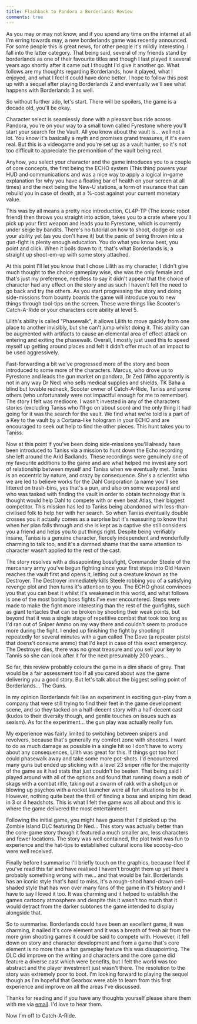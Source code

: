 ```yaml
---
title: Flashback to Pandora a Borderlands Review
comments: true
---
```


As you may or may not know, and if you spend any time on the internet at all I'm erring towards may, a new borderlands game was recently announced. For some people this is great news, for other people it's mildly interesting. I fall into the latter category. That being said, several of my friends stand by borderlands as one of their favourite titles and though I last played it several years ago shortly after it came out I thought I'd give it another go. What follows are my thoughts regarding Borderlands, how it played, what I enjoyed, and what I feel it could have done better. I hope to follow this post up with a sequel after playing Borderlands 2 and eventually we'll see what happens with Borderlands 3 as well.

So without further ado, let's start. There will be spoilers, the game is a decade old, you'll be okay.

Character select is seamlessly done with a pleasant bus ride across Pandora, you're on your way to a small town called Fyrestone where you'll start your search for the Vault. All you know about the vault is... well not a lot. You know it's basically a myth and promises grand treasures, if it's even real. But this is a videogame and you're set up as a vault hunter, so it's not too difficult to appreciate the premonition of the vault being real. 

Anyhow, you select your character and the game introduces you to a couple of core concepts, the first being the ECHO system (This thing powers your HUD and communications and was a nice way to apply a logical in-game explanation for why you have a floating bar of health on your screen at all times) and the next being the New-U stations, a form of insurance that can rebuild you in case of death, at a %-cost against your current monetary value. 

This was by all means a pretty nice introduction, CL4P-TP (The iconic robot friend) then throws you straight into action, takes you to a crate where you'll pick up your first weapon and leads you to Fyrestone, which is currently under seige by bandits. There's no tutorial on how to shoot, dodge or use your ability yet (as you don't have it) but the panic of being thrown into a gun-fight is plenty enough education. You do what you know best, you point and click. When it boils down to it, that's what Borderlands is, a straight up shoot-em-up with some story attached. 

At this point I'll let you know that I chose Lilith as my character, I didn't give much thought to the choice gameplay wise, she was the only female and that's just my preference, needless to say it didn't appear that the choice of character had any effect on the story and as such I haven't felt the need to go back and try the others. As you start progressing the story and doing side-missions from bounty boards the game will introduce you to new things through tool-tips on the screen. These were things like Scooter's Catch-A-Ride or your characters core ability at level 5.

Lilith's ability is called "Phasewalk", it allows Lilith to move quickly from one place to another invisibly, but she can't jump whilst doing it. This ability can be augmented with artifacts to cause an elemental area of effect attack on entering and exiting the phasewalk. Overall, I mostly just used this to speed myself up getting around places and felt it didn't offer much of an impact to be used aggressively. 

Fast-forwarding a bit we've progressed more of the story and been introduced to some more of the characters. Marcus, who drove us to Fyrestone and leads the gun market on pandora, Dr Zed (Who apparently is not in any way Dr Ned) who sells medical supplies and shields, TK Baha a blind but lovable redneck, Scooter owner of Catch-A-Ride, Taniss and some others (who unfortunately were not impactful enough for me to remember). The story I felt was mediocre. I wasn't invested in any of the characters stories (excluding Taniss who I'll go on about soon) and the only thing it had going for it was the search for the vault. We find what we're told is a part of a Key to the vault by a Cortana-like hologram in your ECHO and are encouraged to seek out help to find the other pieces. This hunt takes you to Taniss.

Now at this point if you've been doing side-missions you'll already have been introduced to Taniss via a mission to hunt down the Echo recording she left around the Arid Badlands. These recordings were genuinely one of my favourite additions to the game and are what helped me invest any sort of relationship between myself and Taniss when we eventually met. Taniss is an eccentric by nature, and crazy by consequence. She's a scientist who we are led to believe works for the Dahl Corporation (a name you'll see littered on trash-bins, yes that's a pun, and also on some weapons) and who was tasked with finding the vault in order to obtain technology that is thought would help Dahl to compete with or even beat Atlas, their biggest competitor. This mission has led to Taniss being abandoned with less-than-civilised folk to help her with her search. So when Taniss eventually double crosses you it actually comes as a surprise but it's reassuring to know that when her plan falls through and she is kept as a captive she still considers you a friend and helps you to put things right. Despite being verifiably insane, Taniss is a genuine character, fiercely independent and wonderfully charming to talk too, and it's a damned shame that the same attention to character wasn't applied to the rest of the cast.

The story resolves with a dissapointing bossfight, Commander Steele of the mercanary army you've begun fighting since your first steps into Old Haven reaches the vault first and opens it, letting out a creature known as the Destroyer. The Destroyer immediately kills Steele robbing you of a satisfying revenge plot and then turns it's attention to you. The ECHO ghost convinces you that you can beat it whilst it's weakened in this world, and what follows is one of the most boring boss fights I've ever encountered. Steps were made to make the fight more interesting than the rest of the gunfights, such as giant tentacles that can be broken by shooting their weak points, but beyond that it was a single stage of repetitive combat that took too long as I'd ran out of Sniper Ammo on my way there and couldn't seem to produce more during the fight. I ended up finishing the fight by shooting it repeatedly for several minutes with a gun called The Dove (a repeater pistol that doens't consume ammo) that I'd kept in case of this exact emergency. The Destroyer dies, there was no great treasure and you sell your key to Tannis so she can look after it for the next presumably 200 years...

So far, this review probably colours the game in a dim shade of grey. That would be a fair assessment too if all you cared about was the game delivering you a good story. But let's talk about the biggest selling point of Borderlands... The Guns.

In my opinion Borderlands felt like an experiment in exciting gun-play from a company that were still trying to find their feet in the game development scene, and so they tacked on a half-decent story with a half-decent cast (kudos to their diversity though, and gentle touches on issues such as sexism). As for the experiment... the gun play was actually really fun.

My experience was fairly limited to switching between snipers and revolvers, because that's generally my comfort zone with shooters. I want to do as much damage as possible in a single hit so I don't have to worry about any consequences, Lilith was great for this. If things got too hot I could phasewalk away and take some more pot-shots. I'd encountered many guns but ended up sticking with a level 23 sniper rifle for the majority of the game as it had stats that just couldn't be beaten. That being said I played around with all of the options and found that running down a mob of skags with a combat rifle, taking out a swarm of rakk with a shotgun or blowing up psychos with a rocket launcher were all fun situations to be in. However, nothing quite beat the thrill of finding a boss and sniping him dead in 3 or 4 headshots. This is what I felt the game was all about and this is where the game delivered the most entertainment. 

Following the initial game, you might have  guess that I'd picked up the Zombie Island DLC featuring Dr Ned... This story was actually better than the core-game story though it featured a much smaller arc, less characters and fewer locations. The story was well contained, the plot twist was fun to experience and the hat-tips to established cultural icons like scooby-doo were well received.

Finally before I summarise I'll briefly touch on the graphics, because I feel if you've read this far and have realised I haven't brought them up yet there's probably something wrong with me... and that would be fair. Borderlands has an iconic style that's hard to miss, it's a rough-shod hand-drawn cell-shaded style that has won over many fans of the game in it's history and I have to say I loved it too. It was charming and it helped to establish the games cartoony atmosphere and despite this it wasn't too much that it would detract from the darker subtones the game intended to display alongside that. 

So to summarise. Borderlands could have been an excellent game, it was charming, it nailed it's core element and it was a breath of fresh air from the more grim shooting games it could be said to compete with. However, it fell down on story and character development and from a game that's core element is no more than a fun gameplay feature this was dissapointing. The DLC did improve on the writing and characters and the core game did feature a diverse cast which were benefits, but I felt the world was too abstract and the player investment just wasn't there. The resolution to the story was extremely poor to boot. I'm looking forward to playing the sequel though as I'm hopeful that Gearbox were able to learn from this first experience and improve on all the areas I've discussed.

Thanks for reading and if you have any thoughts yourself please share them with me via [email](mailto:me@kerrigan.im). I'd love to hear them.

Now I'm off to Catch-A-Ride.